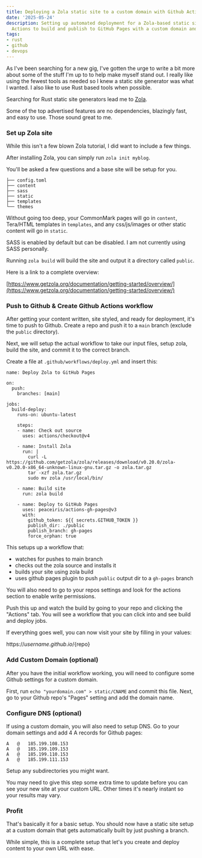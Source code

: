 ```yaml
---
title: Deploying a Zola static site to a custom domain with Github Actions
date: '2025-05-24'
description: Setting up automated deployment for a Zola-based static site using GitHub
  Actions to build and publish to GitHub Pages with a custom domain and DNS configuration.
tags:
- rust
- github
- devops
---
```


As I've been searching for a new gig, I've gotten the urge to write a bit more
about some of the stuff I'm up to to help make myself stand out. I really like
using the fewest tools as needed so I knew a static site generator was what I
wanted. I also like to use Rust based tools when possible.

Searching for Rust static site generators lead me to
[Zola](https://www.getzola.org/).

Some of the top advertised features are no dependencies, blazingly fast,
and easy to use. Those sound great to me.

### Set up Zola site

While this isn't a few blown Zola tutorial, I did want to include a few things.

After installing Zola, you can simply run `zola init myblog`.

You'll be asked a few questions and a base site will be setup for you.

```
├── config.toml
├── content
├── sass
├── static
├── templates
└── themes
```

Without going too deep, your CommonMark pages will go in `content`, Tera/HTML
templates in `templates`, and any css/js/images or other static content will go
in `static`.

SASS is enabled by default but can be disabled. I am not currently using SASS
personally.

Running `zola build` will build the site and output it a directory called `public`.

Here is a link to a complete overview:

[https://www.getzola.org/documentation/getting-started/overview/](https://www.getzola.org/documentation/getting-started/overview/)

### Push to Github & Create Github Actions workflow

After getting your content written, site styled, and ready for deployment, it's time to
push to Github. Create a repo and push it to a `main` branch (exclude the `public`
directory).

Next, we will setup the actual workflow to take our input files, setup zola,
build the site, and commit it to the correct branch.

Create a file at `.github/workflows/deploy.yml` and insert this:

```
name: Deploy Zola to GitHub Pages

on:
  push:
    branches: [main]

jobs:
  build-deploy:
    runs-on: ubuntu-latest

    steps:
    - name: Check out source
      uses: actions/checkout@v4

    - name: Install Zola
      run: |
        curl -L https://github.com/getzola/zola/releases/download/v0.20.0/zola-v0.20.0-x86_64-unknown-linux-gnu.tar.gz -o zola.tar.gz
        tar -xzf zola.tar.gz
        sudo mv zola /usr/local/bin/

    - name: Build site
      run: zola build

    - name: Deploy to GitHub Pages
      uses: peaceiris/actions-gh-pages@v3
      with:
        github_token: ${{ secrets.GITHUB_TOKEN }}
        publish_dir: ./public
        publish_branch: gh-pages
        force_orphan: true
```

This setups up a workflow that:
- watches for pushes to main branch
- checks out the zola source and installs it
- builds your site using zola build
- uses github pages plugin to push `public` output dir to a `gh-pages` branch

You will also need to go to your repos settings and look for the actions section
to enable write permissions.

Push this up and watch the build by going to your repo and clicking the "Actions"
tab. You will see a workflow that you can click into and see build and deploy
jobs.

If everything goes well, you can now  visit your site by filling in your values:

https://${username}.github.io/${repo}

### Add Custom Domain (optional)

After you have the initial workflow working, you will need to configure some
Github settings for a custom domain.

First, run `echo "yourdomain.com" > static/CNAME` and commit this file.
Next, go to your Github repo's "Pages" setting and add the domain name.

### Configure DNS (optional)

If using a custom domain, you will also need to setup DNS. Go to your domain
settings and add 4 A records for Github pages:

```
A	@	185.199.108.153
A	@	185.199.109.153
A	@	185.199.110.153
A	@	185.199.111.153
```

Setup any subdirectories you might want.

You may need to give this step some extra time to update before you can
see your new site at your custom URL. Other times it's nearly instant so your
results may vary.

### Profit

That's basically it for a basic setup. You should now have a static site
setup at a custom domain that gets automatically built by just pushing a branch.

While simple, this is a complete setup that let's you create and deploy content
to your own URL with ease.
